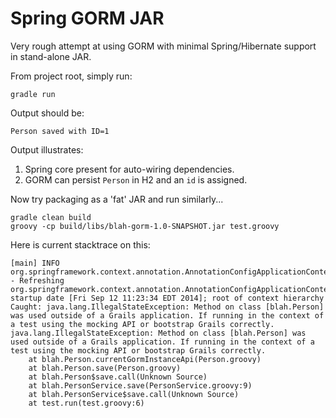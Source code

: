 Spring GORM JAR
===============

Very rough attempt at using GORM with minimal Spring/Hibernate support in
stand-alone JAR.

From project root, simply run:

`gradle run`

Output should be:

```
Person saved with ID=1
```

Output illustrates:

1.  Spring core present for auto-wiring dependencies.
2.  GORM can persist `Person` in H2 and an `id` is assigned.

Now try packaging as a 'fat' JAR and run similarly...

```
gradle clean build
groovy -cp build/libs/blah-gorm-1.0-SNAPSHOT.jar test.groovy
```


Here is current stacktrace on this:

```
[main] INFO org.springframework.context.annotation.AnnotationConfigApplicationContext - Refreshing org.springframework.context.annotation.AnnotationConfigApplicationContext@7a2145e6: startup date [Fri Sep 12 11:23:34 EDT 2014]; root of context hierarchy
Caught: java.lang.IllegalStateException: Method on class [blah.Person] was used outside of a Grails application. If running in the context of a test using the mocking API or bootstrap Grails correctly.
java.lang.IllegalStateException: Method on class [blah.Person] was used outside of a Grails application. If running in the context of a test using the mocking API or bootstrap Grails correctly.
	at blah.Person.currentGormInstanceApi(Person.groovy)
	at blah.Person.save(Person.groovy)
	at blah.Person$save.call(Unknown Source)
	at blah.PersonService.save(PersonService.groovy:9)
	at blah.PersonService$save.call(Unknown Source)
	at test.run(test.groovy:6)
```

